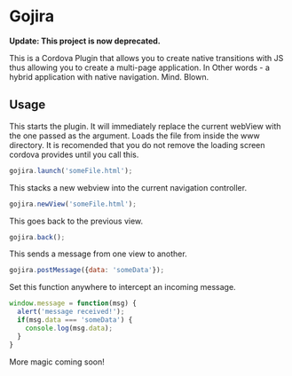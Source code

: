 Gojira
======

**Update: This project is now deprecated.**

This is a Cordova Plugin that allows you to create native transitions with JS thus allowing you to create a multi-page application. In Other words - a hybrid application with native navigation. Mind. Blown.

Usage
-----

This starts the plugin. It will immediately replace the current webView with the one passed as the argument. Loads the file from inside the www directory. It is recomended that you do not remove the loading screen cordova provides until you call this.
```javascript
gojira.launch('someFile.html');
```

This stacks a new webview into the current navigation controller.
```javascript
gojira.newView('someFile.html');
```

This goes back to the previous view.
```javascript
gojira.back();
```

This sends a message from one view to another.
```javascript
gojira.postMessage({data: 'someData'});
```

Set this function anywhere to intercept an incoming message.
```javascript
window.message = function(msg) {
  alert('message received!');
  if(msg.data === 'someData') {
    console.log(msg.data);
  }
}
```

More magic coming soon!

